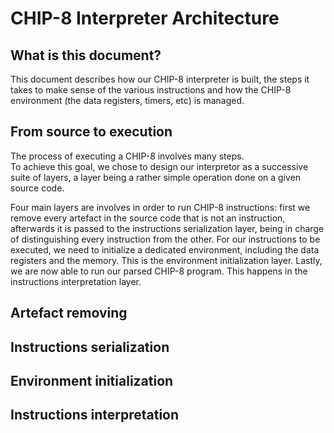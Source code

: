 # CHIP-8 Interpreter Architecture

## What is this document?

This document describes how our CHIP-8 interpreter is built, the steps it takes
to make sense of the various instructions and how the CHIP-8 environment (the
data registers, timers, etc) is managed.

## From source to execution

The process of executing a CHIP-8 involves many steps.  
To achieve this goal, we chose to design our interpretor as a successive suite
of layers, a layer being a rather simple operation done on a given source
code.

Four main layers are involves in order to run CHIP-8 instructions: first we
remove every artefact in the source code that is not an instruction, afterwards
it is passed to the instructions serialization layer, being in charge of
distinguishing every instruction from the other. For our instructions to be
executed, we need to initialize a dedicated environment, including the data
registers and the memory. This is the environment initialization layer. Lastly,
we are now able to run our parsed CHIP-8 program. This happens in the
instructions interpretation layer.

## Artefact removing

## Instructions serialization

## Environment initialization

## Instructions interpretation
